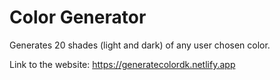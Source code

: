 # Color Generator

Generates 20 shades (light and dark) of any user chosen color.

Link to the website: https://generatecolordk.netlify.app
